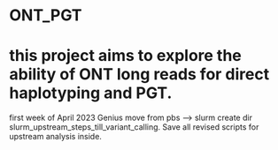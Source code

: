 # ONT_PGT

# this project aims to explore the ability of ONT long reads for direct haplotyping and PGT.

first week of April 2023 Genius move from pbs —> slurm
create dir slurm_upstream_steps_till_variant_calling. Save all revised scripts for upstream analysis inside.